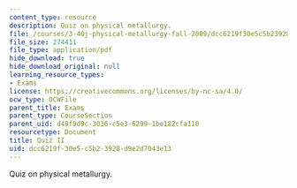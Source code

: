 ```yaml
---
content_type: resource
description: Quiz on physical metallurgy.
file: /courses/3-40j-physical-metallurgy-fall-2009/dcc6219f30e5c5b23928d9e2d7043e13_MIT3_40JF09_quiz2_08.pdf
file_size: 274411
file_type: application/pdf
hide_download: true
hide_download_original: null
learning_resource_types:
- Exams
license: https://creativecommons.org/licenses/by-nc-sa/4.0/
ocw_type: OCWFile
parent_title: Exams
parent_type: CourseSection
parent_uid: d49f9d9c-3036-c5e3-6299-1be182cfa110
resourcetype: Document
title: Quiz II
uid: dcc6219f-30e5-c5b2-3928-d9e2d7043e13
---
```

Quiz on physical metallurgy.